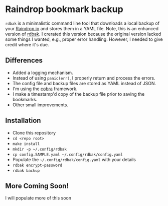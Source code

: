 # Raindrop bookmark backup

`rdbak` is a minimalistic command line tool that downloads a local backup of your [Raindrop.io](https://raindrop.io) and stores them in a YAML file. Note, this is an enhanced version of [rdbak](https://github.com/gugray/rdbak). I crerated this version because the original version lacked some things I wanted, e.g., proper error handling. However, I needed to give credit where it's due.

## Differences
* Added a logging mechanism.
* Instead of using `panic(err)`, I properly return and process the errors.
* The config file and backup files are stored as YAML instead of JSON.
* I'm using the [cobra](https://github.com/spf13/cobra) framework.
* I make a timestamp'd copy of the backup file prior to saving the bookmarks.
* Other small improvements.

## Installation
* Clone this repository
* `cd <repo root>`
* `make install`
* `mkdir -p ~/.config/rdbak`
* `cp config.SAMPLE.yaml ~/.config/rdbak/config.yaml`
* Populate the `~/.config/rdbak/config.yaml` with your details
* `rdbak encrypt-password`
* `rdbak backup`

## More Coming Soon!
I will populate more of this soon
